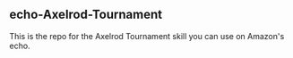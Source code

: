 ## echo-Axelrod-Tournament

This is the repo for the Axelrod Tournament skill you can use on Amazon's echo.
